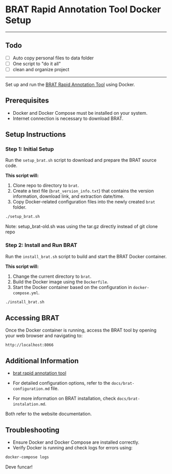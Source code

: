 # BRAT Rapid Annotation Tool Docker Setup

---

## Todo

- [ ] Auto copy personal files to data folder
- [ ] One script to "do it all"
- [ ] clean and organize project 

---

Set up and run the [BRAT Rapid Annotation Tool](https://github.com/nlplab/brat) using Docker.

## Prerequisites

- Docker and Docker Compose must be installed on your system.
- Internet connection is necessary to download BRAT.

## Setup Instructions

### Step 1: Initial Setup

Run the `setup_brat.sh` script to download and prepare the BRAT source code.

**This script will:**

1. Clone repo to directory to `brat`.
3. Create a text file (`brat_version_info.txt`) that contains the version information, download link, and extraction date/time.
4. Copy Docker-related configuration files into the newly created `brat` folder.

```bash
./setup_brat.sh
```

Note: setup_brat-old.sh was using the tar.gz directly instead of git clone repo

### Step 2: Install and Run BRAT

Run the `install_brat.sh` script to build and start the BRAT Docker container.

**This script will:**

1. Change the current directory to `brat`.
2. Build the Docker image using the `Dockerfile`.
3. Start the Docker container based on the configuration in `docker-compose.yml`.

```bash
./install_brat.sh
```

## Accessing BRAT

Once the Docker container is running, access the BRAT tool by opening your web browser and navigating to:

```
http://localhost:8066
```

## Additional Information

- [brat rapid annotation tool](https://brat.nlplab.org/)

- For detailed configuration options, refer to the `docs/brat-configuration.md` file.
- For more information on BRAT installation, check `docs/brat-instalation.md`.

Both refer to the website documentation.

## Troubleshooting

- Ensure Docker and Docker Compose are installed correctly.
- Verify Docker is running and check logs for errors using:

```bash
docker-compose logs
```

Deve funcar!
